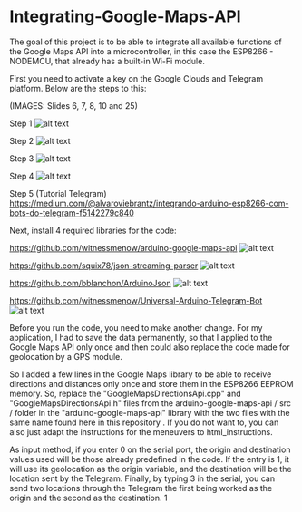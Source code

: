 # Integrating-Google-Maps-API

The goal of this project is to be able to integrate all available functions of the Google Maps API into a microcontroller,
 in this case the ESP8266 - NODEMCU, that already has a built-in Wi-Fi module.

First you need to activate a key on the Google Clouds and Telegram platform. Below are the steps to this:

(IMAGES: Slides 6, 7, 8, 10 and 25)

Step 1
![alt text](https://i.ibb.co/Vv5w2Pc/Passo-1.png)

Step 2
![alt text](https://i.ibb.co/qR7W7TK/Passo-2.png)

Step 3
![alt text](https://i.ibb.co/WHc2nFx/Passo-3.png)

Step 4
![alt text](https://i.ibb.co/cwDcwTG/Passo-5.png)

Step 5 (Tutorial Telegram)
https://medium.com/@alvaroviebrantz/integrando-arduino-esp8266-com-bots-do-telegram-f5142279c840

Next, install 4 required libraries for the code:

https://github.com/witnessmenow/arduino-google-maps-api
![alt text](https://i.ibb.co/42zDywS/Untitled.png)

https://github.com/squix78/json-streaming-parser
![alt text](https://i.ibb.co/GF0kPpy/Untitled2.png)

https://github.com/bblanchon/ArduinoJson
![alt text](https://i.ibb.co/bmPPRx8/Untitled3.png)

https://github.com/witnessmenow/Universal-Arduino-Telegram-Bot
![alt text](https://i.ibb.co/SBycyV8/Untitled3-5.png)

Before you run the code, you need to make another change. For my application, I had to save the data permanently, so 
that I applied to the Google Maps API only once and then could also replace the code made for geolocation by a GPS 
module.

So I added a few lines in the Google Maps library to be able to receive directions and distances only once and store 
them in the ESP8266 EEPROM memory. So, replace the "GoogleMapsDirectionsApi.cpp" and "GoogleMapsDirectionsApi.h" 
files from the arduino-google-maps-api / src / folder in the "arduino-google-maps-api" library with the two files 
with the same name found here in this repository . If you do not want to, you can also just adapt the instructions 
for the meneuvers to html_instructions.

As input method, if you enter 0 on the serial port, the origin and destination values ​​used will be those already 
predefined in the code. If the entry is 1, it will use its geolocation as the origin variable, and the destination 
will be the location sent by the Telegram. Finally, by typing 3 in the serial, you can send two locations through the 
Telegram the first being worked as the origin and the second as the destination. 1